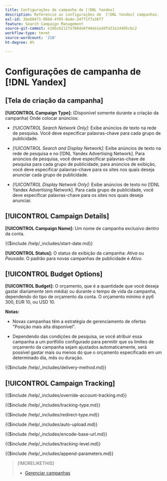 ```yaml
---
title: Configurações de campanha de [!DNL Yandex]
description: Referencie as configurações de  [!DNL Yandex] campanhas.
exl-id: 3be88471-06b8-4f05-8a4e-24f71f7a36f7
feature: Search Campaign Management
source-git-commit: e16bc62127a708de8f4deb1eddfa53a14405cbc2
workflow-type: tm+mt
source-wordcount: '218'
ht-degree: 0%

---
```


# Configurações de campanha de [!DNL Yandex]

## \[Tela de criação da campanha\]

**[!UICONTROL Campaign Type]:** (Disponível somente durante a criação da campanha) Onde colocar anúncios:

* *[!UICONTROL Search Network Only]:* Exibe anúncios de texto na rede de pesquisa. Você deve especificar palavras-chave para cada grupo de publicidade.

* *[!UICONTROL Search and Display Network]:* Exibe anúncios de texto na rede de pesquisa e no [!DNL Yandex Advertising Network]. Para anúncios de pesquisa, você deve especificar palavras-chave de pesquisa para cada grupo de publicidade; para anúncios de exibição, você deve especificar palavras-chave para os sites nos quais deseja anunciar cada grupo de publicidade.

* *[!UICONTROL Display Network Only]:* Exibe anúncios de texto no [!DNL Yandex Advertising Network]. Para cada grupo de publicidade, você deve especificar palavras-chave para os sites nos quais deseja anunciar.

## [!UICONTROL Campaign Details]

**[!UICONTROL Campaign Name]:** Um nome de campanha exclusivo dentro da conta.

<!-- **[!UICONTROL Start date]:** -->

{{$include /help/_includes/start-date.md}}

**[!UICONTROL Status]:** O status de exibição da campanha: *Ativa* ou *Pausada*. O padrão para novas campanhas de publicidade é *Ativo*.

## [!UICONTROL Budget Options]

**[!UICONTROL Budget]:** O orçamento, que é a quantidade que você deseja gastar diariamente (em média) ou durante o tempo de vida da campanha, dependendo do tipo de orçamento da conta. O orçamento mínimo é py6 300, EUR 10, ou USD 10.

**Notas:**

* Novas campanhas têm a estratégia de gerenciamento de ofertas &quot;Posição mais alta disponível&quot;.

* Dependendo das condições de pesquisa, se você atribuir essa campanha a um portfólio configurado para permitir que os limites de orçamento da campanha sejam ajustados automaticamente, será possível gastar mais ou menos do que o orçamento especificado em um determinado dia, mês ou duração.

<!-- **[!UICONTROL Delivery Method]:** -->

{{$include /help/_includes/delivery-method.md}}

## [!UICONTROL Campaign Tracking]

<!-- **[!UICONTROL Override Account Tracking]:** -->

{{$include /help/_includes/override-account-tracking.md}}

<!-- **[!UICONTROL Tracking Type]:** -->

{{$include /help/_includes/tracking-type.md}}

<!-- **[!UICONTROL Redirect Type]:** -->

{{$include /help/_includes/redirect-type.md}}

<!-- **[!UICONTROL Auto Upload]:** -->

{{$include /help/_includes/auto-upload.md}}

<!-- **[!UICONTROL Encode Base URL]:** -->

{{$include /help/_includes/encode-base-url.md}}

<!-- **[!UICONTROL Tracking Level]:** -->

{{$include /help/_includes/tracking-level.md}}

<!-- **[!UICONTROL Append Parameters]:** -->

{{$include /help/_includes/append-parameters.md}}

>[!MORELIKETHIS]
>
>* [Gerenciar campanhas](/help/search-social-commerce/campaign-management/campaigns/campaign-manage.md)
